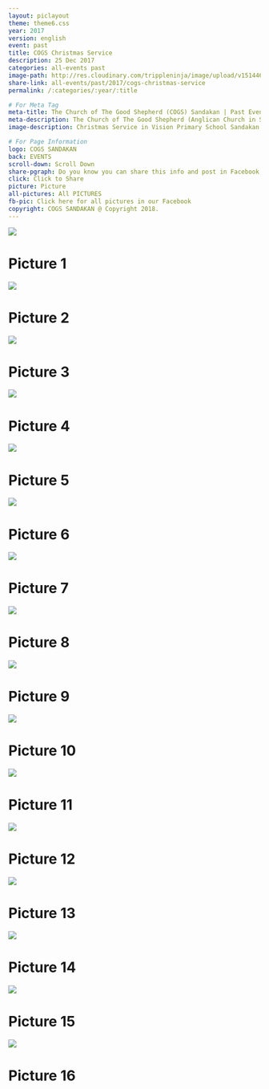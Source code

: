 ```yaml
---
layout: piclayout
theme: theme6.css
year: 2017
version: english
event: past
title: COGS Christmas Service
description: 25 Dec 2017
categories: all-events past
image-path: http://res.cloudinary.com/trippleninja/image/upload/v1514464675/Christmas%20Day%20Service%2017/christmas1.jpg
share-link: all-events/past/2017/cogs-christmas-service
permalink: /:categories/:year/:title

# For Meta Tag
meta-title: The Church of The Good Shepherd (COGS) Sandakan | Past Event - COGS Christmas Service 2017
meta-description: The Church of The Good Shepherd (Anglican Church in Sandakan) | Past Event - COGS Christmas Service(2017) was held in Vision Primary School Sandakan
image-description: Christmas Service in Vision Primary School Sandakan

# For Page Information
logo: COGS SANDAKAN
back: EVENTS
scroll-down: Scroll Down
share-pgraph: Do you know you can share this info and post in Facebook, Twitter, GooglePlus and even Whatsapp group? Just click below button and choose the right social media to share!
click: Click to Share
picture: Picture
all-pictures: All PICTURES
fb-pic: Click here for all pictures in our Facebook
copyright: COGS SANDAKAN @ Copyright 2018.
---
```


<div class="slide active"><img src="http://res.cloudinary.com/trippleninja/image/upload/v1514464723/Christmas%20Day%20Service%2017/christmas2.jpg">
    <div class="pic-container">
        <h1 class="slide-heading">
            Picture 1
        </h1>
    </div>
</div>
<div class="slide pic2"><img src="http://res.cloudinary.com/trippleninja/image/upload/v1514464675/Christmas%20Day%20Service%2017/christmas1.jpg">
    <div class="pic-container">
        <h1 class="slide-heading">
            Picture 2
        </h1>
    </div>
</div>
<div class="slide pic3"><img src="http://res.cloudinary.com/trippleninja/image/upload/v1514464676/Christmas%20Day%20Service%2017/christmas3.jpg">
    <div class="pic-container">
        <h1 class="slide-heading">
            Picture 3
        </h1>
    </div>
</div>
<div class="slide pic4"><img src="http://res.cloudinary.com/trippleninja/image/upload/v1514464682/Christmas%20Day%20Service%2017/christmas4.jpg">
    <div class="pic-container">
        <h1 class="slide-heading">
            Picture 4
        </h1>
    </div>
</div>
<div class="slide pic5"><img src="http://res.cloudinary.com/trippleninja/image/upload/v1514464676/Christmas%20Day%20Service%2017/christmas5.jpg">
    <div class="pic-container">
        <h1 class="slide-heading">
            Picture 5
        </h1>
    </div>
</div>
<div class="slide pic6"><img src="http://res.cloudinary.com/trippleninja/image/upload/v1514464691/Christmas%20Day%20Service%2017/christmas6.jpg">
    <div class="pic-container">
        <h1 class="slide-heading">
            Picture 6
        </h1>
    </div>
</div>
<div class="slide pic7"><img src="http://res.cloudinary.com/trippleninja/image/upload/v1514464686/Christmas%20Day%20Service%2017/christmas7.jpg">
    <div class="pic-container">
        <h1 class="slide-heading">
            Picture 7
        </h1>
    </div>
</div>
<div class="slide pic8"><img src="http://res.cloudinary.com/trippleninja/image/upload/v1514464702/Christmas%20Day%20Service%2017/christmas8.jpg">
    <div class="pic-container">
        <h1 class="slide-heading">
            Picture 8
        </h1>
    </div>
</div>
<div class="slide pic9"><img src="http://res.cloudinary.com/trippleninja/image/upload/v1514464697/Christmas%20Day%20Service%2017/christmas9.jpg">
    <div class="pic-container">
        <h1 class="slide-heading">
            Picture 9
        </h1>
    </div>
</div>
<div class="slide pic10"><img src="http://res.cloudinary.com/trippleninja/image/upload/v1514464689/Christmas%20Day%20Service%2017/christmas10.jpg">
    <div class="pic-container">
        <h1 class="slide-heading">
            Picture 10
        </h1>
    </div>
</div>
<div class="slide pic11"><img src="http://res.cloudinary.com/trippleninja/image/upload/v1514464691/Christmas%20Day%20Service%2017/christmas11.jpg">
    <div class="pic-container">
        <h1 class="slide-heading">
            Picture 11
        </h1>
    </div>
</div>
<div class="slide pic12"><img src="http://res.cloudinary.com/trippleninja/image/upload/v1514464701/Christmas%20Day%20Service%2017/christmas12.jpg">
    <div class="pic-container">
        <h1 class="slide-heading">
            Picture 12
        </h1>
    </div>
</div>
<div class="slide pic13"><img src="http://res.cloudinary.com/trippleninja/image/upload/v1514464703/Christmas%20Day%20Service%2017/christmas13.jpg">
    <div class="pic-container">
        <h1 class="slide-heading">
            Picture 13
        </h1>
    </div>
</div>
<div class="slide pic14"><img src="http://res.cloudinary.com/trippleninja/image/upload/v1514464701/Christmas%20Day%20Service%2017/christmas14.jpg">
    <div class="pic-container">
        <h1 class="slide-heading">
            Picture 14
        </h1>
    </div>
</div>
<div class="slide pic15"><img src="http://res.cloudinary.com/trippleninja/image/upload/v1514464707/Christmas%20Day%20Service%2017/christmas15.jpg">
    <div class="pic-container">
        <h1 class="slide-heading">
            Picture 15
        </h1>
    </div>
</div>
<div class="slide pic16"><img src="http://res.cloudinary.com/trippleninja/image/upload/v1514464713/Christmas%20Day%20Service%2017/Group.jpg">
    <div class="pic-container">
        <h1 class="slide-heading">
            Picture 16
        </h1>
    </div>
</div>

